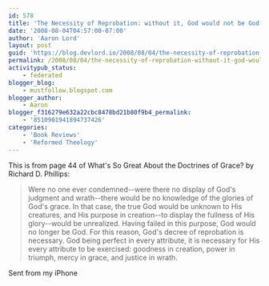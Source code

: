 ```yaml
---
id: 578
title: 'The Necessity of Reprobation: without it, God would not be God'
date: '2008-08-04T04:57:00-07:00'
author: 'Aaron Lord'
layout: post
guid: 'https://blog.devlord.io/2008/08/04/the-necessity-of-reprobation-without-it-god-would-not-be-god/'
permalink: /2008/08/04/the-necessity-of-reprobation-without-it-god-would-not-be-god/
activitypub_status:
    - federated
blogger_blog:
    - mustfollow.blogspot.com
blogger_author:
    - Aaron
blogger_f316279e632a22cbc8478bd21b80f9b4_permalink:
    - '8510901941894737426'
categories:
    - 'Book Reviews'
    - 'Reformed Theology'
---
```


This is from page 44 of <a>What's So Great About the Doctrines of Grace?</a> by Richard D. Phillips:<blockquote>Were no one ever condemned--were there no display of God&#039;s judgment  and wrath--there would be no knowledge of the glories of God&#039;s grace.   In that case, the true God would be unknown to His creatures, and His  purpose in creation--to display the fullness of His glory--would be unrealized.  Having failed in this purpose, God would no longer be  God.  For this reason, God&#039;s decree of reprobation is necessary.  God being perfect in every attribute, it is necessary for His every  attribute to be exercised: goodness in creation, power in triumph,  mercy in grace, and justice in wrath.</blockquote>Sent from my iPhone